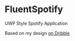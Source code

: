 # FluentSpotify
UWP Style Spotify Application

Based on my design [on Dribble](https://dribbble.com/shots/10153002-Spotify-UWP-Redesign)